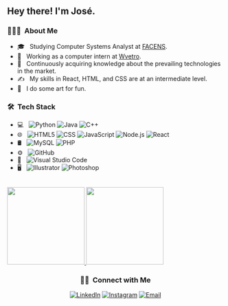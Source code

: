 <h2> Hey there! I'm José.</h2>

<h3> 👨🏻‍💻 &nbsp;About Me </h3>

- 🎓 &nbsp; Studying Computer Systems Analyst at <a href="https://facens.br/">FACENS</a>.
- 💼 &nbsp; Working as a computer intern at <a href="https://wvetro.com.br">Wvetro</a>.
- 🌱 &nbsp; Continuously acquiring knowledge about the prevailing technologies in the market.
- ✍️ &nbsp; My skills in React, HTML, and CSS are at an intermediate level.
- 🎨 &nbsp; I do some art for fun.

<h3> 🛠 &nbsp;Tech Stack</h3>

- 💻 &nbsp;
  ![Python](https://img.shields.io/badge/-Python-333333?style=flat&logo=python)
  ![Java](https://img.shields.io/badge/-Java-333333?style=flat&logo=Java&logoColor=007396)
  ![C++](https://img.shields.io/badge/-C++-333333?style=flat&logo=C%2B%2B&logoColor=00599C)
- 🌐 &nbsp;
  ![HTML5](https://img.shields.io/badge/-HTML5-333333?style=flat&logo=HTML5)
  ![CSS](https://img.shields.io/badge/-CSS-333333?style=flat&logo=CSS3&logoColor=1572B6)
  ![JavaScript](https://img.shields.io/badge/-JavaScript-333333?style=flat&logo=javascript)
  ![Node.js](https://img.shields.io/badge/-Node.js-333333?style=flat&logo=node.js)
  ![React](https://img.shields.io/badge/-React-333333?style=flat&logo=react)
- 🛢 &nbsp;
  ![MySQL](https://img.shields.io/badge/-MySQL-333333?style=flat&logo=mysql)
  ![PHP](https://img.shields.io/badge/-PHP-333333?style=flat&logo=mysql)
- ⚙️ &nbsp;
  ![GitHub](https://img.shields.io/badge/-GitHub-333333?style=flat&logo=github)
- 🔧 &nbsp;
  ![Visual Studio Code](https://img.shields.io/badge/-Visual%20Studio%20Code-333333?style=flat&logo=visual-studio-code&logoColor=007ACC)
- 🖥 &nbsp;
  ![Illustrator](https://img.shields.io/badge/-Illustrator-333333?style=flat&logo=adobe-illustrator)
  ![Photoshop](https://img.shields.io/badge/-Photoshop-333333?style=flat&logo=adobe-photoshop)

<br/>

<a href="https://github.com/AVS1508">
  <img height="180em" src="https://github-readme-stats.vercel.app/api?username=jramoss02&theme=buefy&show_icons=true" />
  <img height="180em" src="https://github-readme-stats.vercel.app/api/top-langs/?username=jramoss02&theme=buefy&layout=compact" />
</a>

<br/>

<h3 align="center"> 🤝🏻 &nbsp;Connect with Me </h3>

<p align="center">
<a href="https://www.linkedin.com/in/josé-roberto-ramos"><img alt="LinkedIn" src="https://img.shields.io/badge/LinkedIn-Jos%C3%A9%20Ramos-blue?style=flat-square&logo=linkedin"></a>
<a href="https://www.instagram.com/jramoss._/"><img alt="Instagram" src="https://img.shields.io/badge/Instagram-jramoss.__-blue?style=flat-square&logo=instagram"></a>
<a href="mailto:02.jrsramos@gmail.com"><img alt="Email" src="https://img.shields.io/badge/Email-02.jrsramos@gmail.com-blue?style=flat-square&logo=gmail"></a>
</p>
